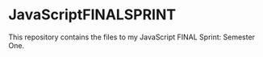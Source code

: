 # JavaScriptFINALSPRINT
This repository contains the files to my JavaScript FINAL Sprint: Semester One.
